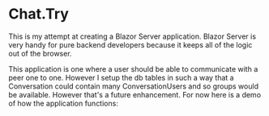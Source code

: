 # Chat.Try

This is my attempt at creating a Blazor Server application. Blazor Server is very handy for pure backend developers because it keeps all of the logic out of the browser. 

This application is one where a user should be able to communicate with a peer one to one. However I setup the db tables in such a way that a Conversation could contain many ConversationUsers and so groups would be available. However that's a future enhancement. For now here is a demo of how the application functions:

